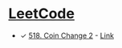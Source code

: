 # [LeetCode](https://leetcode.com/)
- &check; [518. Coin Change 2](./src/leetCode/0518.js) - [Link](https://leetcode.com/problems/coin-change-2/)
